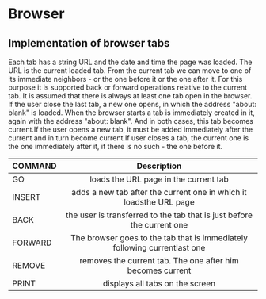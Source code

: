 # Browser
## Implementation of browser tabs

Each tab has a string URL and the date and time the page was loaded. The URL is the current loaded tab. 
From the current tab we can move to one of its immediate neighbors - or the one before
it or the one after it. For this purpose it is supported back or forward operations relative to
the current tab. 
It is assumed that there is always at least one tab open in the browser. If the user
close the last tab, a new one opens, in which the address "about: blank" is loaded.
When the browser starts a tab is immediately created in it, again with the address "about: blank". And in both cases, this tab becomes current.If the user opens a new tab, it must be added immediately after the current and in turn become current.If user closes a tab, the current one is the one immediately after it, if there is no such - the one before it.

|COMMAND     | Description                                                              | 
| ---------- | :-----------------------------------------------------------------------:|
|GO <url>    | loads the URL page <url> in the current tab                              |
|INSERT <url>| adds a new tab after the current one in which it loadsthe <url> URL page |
|BACK        | the user is transferred to the tab that is just before the current one   |
|FORWARD     | The browser goes to the tab that is immediately following currentlast one|
|REMOVE      | removes the current tab. The one after him becomes current               |
|PRINT       | displays all tabs on the screen                                          |
